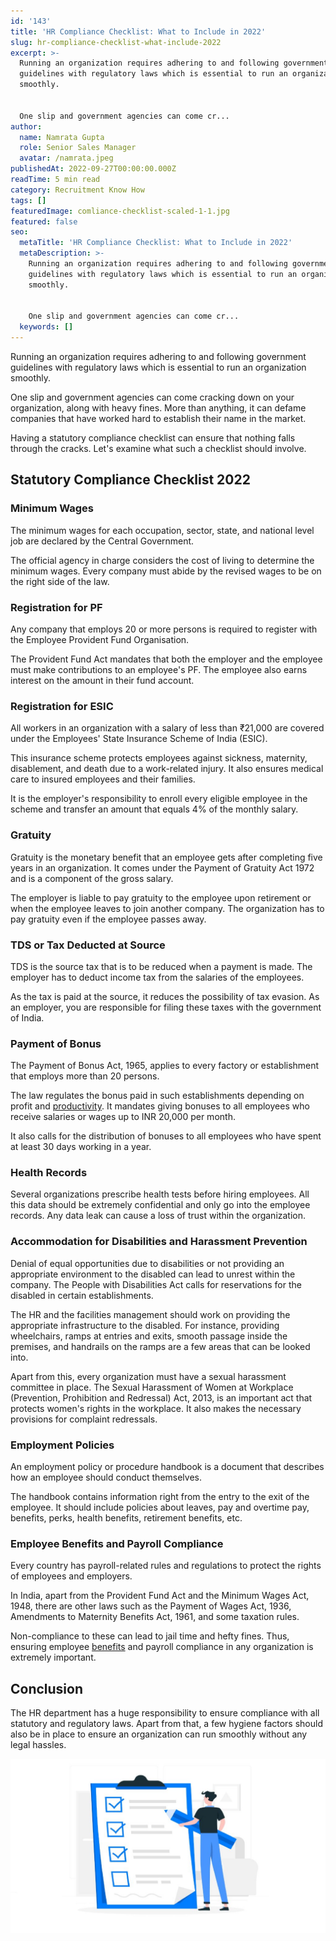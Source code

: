 ```yaml
---
id: '143'
title: 'HR Compliance Checklist: What to Include in 2022'
slug: hr-compliance-checklist-what-include-2022
excerpt: >-
  Running an organization requires adhering to and following government
  guidelines with regulatory laws which is essential to run an organization
  smoothly.


  One slip and government agencies can come cr...
author:
  name: Namrata Gupta
  role: Senior Sales Manager
  avatar: /namrata.jpeg
publishedAt: 2022-09-27T00:00:00.000Z
readTime: 5 min read
category: Recruitment Know How
tags: []
featuredImage: comliance-checklist-scaled-1-1.jpg
featured: false
seo:
  metaTitle: 'HR Compliance Checklist: What to Include in 2022'
  metaDescription: >-
    Running an organization requires adhering to and following government
    guidelines with regulatory laws which is essential to run an organization
    smoothly.


    One slip and government agencies can come cr...
  keywords: []
---
```


Running an organization requires adhering to and following government guidelines with regulatory laws which is essential to run an organization smoothly.

One slip and government agencies can come cracking down on your organization, along with heavy fines. More than anything, it can defame companies that have worked hard to establish their name in the market.

<!--more-->

Having a statutory compliance checklist can ensure that nothing falls through the cracks. Let's examine what such a checklist should involve.

## Statutory Compliance Checklist 2022

### Minimum Wages 

The minimum wages for each occupation, sector, state, and national level job are declared by the Central Government.

The official agency in charge considers the cost of living to determine the minimum wages. Every company must abide by the revised wages to be on the right side of the law. 

### Registration for PF

Any company that employs 20 or more persons is required to register with the Employee Provident Fund Organisation.

The Provident Fund Act mandates that both the employer and the employee must make contributions to an employee's PF. The employee also earns interest on the amount in their fund account.

### Registration for ESIC

All workers in an organization with a salary of less than ₹21,000 are covered under the Employees' State Insurance Scheme of India (ESIC).

This insurance scheme protects employees against sickness, maternity, disablement, and death due to a work-related injury. It also ensures medical care to insured employees and their families.

It is the employer's responsibility to enroll every eligible employee in the scheme and transfer an amount that equals 4% of the monthly salary.

### Gratuity 

Gratuity is the monetary benefit that an employee gets after completing five years in an organization. It comes under the Payment of Gratuity Act 1972 and is a component of the gross salary.

The employer is liable to pay gratuity to the employee upon retirement or when the employee leaves to join another company. The organization has to pay gratuity even if the employee passes away.

### TDS or Tax Deducted at Source

TDS is the source tax that is to be reduced when a payment is made. The employer has to deduct income tax from the salaries of the employees.

As the tax is paid at the source, it reduces the possibility of tax evasion. As an employer, you are responsible for filing these taxes with the government of India.

### Payment of Bonus

The Payment of Bonus Act, 1965, applies to every factory or establishment that employs more than 20 persons.

The law regulates the bonus paid in such establishments depending on profit and [productivity](https://www.thetalentpool.ai/blogs/increase-hiring-efficiency-by-tracking-these-key-parameters/). It mandates giving bonuses to all employees who receive salaries or wages up to INR 20,000 per month.

It also calls for the distribution of bonuses to all employees who have spent at least 30 days working in a year.

### Health Records  

Several organizations prescribe health tests before hiring employees. All this data should be extremely confidential and only go into the employee records. Any data leak can cause a loss of trust within the organization.

### Accommodation for Disabilities and Harassment Prevention 

Denial of equal opportunities due to disabilities or not providing an appropriate environment to the disabled can lead to unrest within the company. The People with Disabilities Act calls for reservations for the disabled in certain establishments. 

The HR and the facilities management should work on providing the appropriate infrastructure to the disabled. For instance, providing wheelchairs, ramps at entries and exits, smooth passage inside the premises, and handrails on the ramps are a few areas that can be looked into.

Apart from this, every organization must have a sexual harassment committee in place. The Sexual Harassment of Women at Workplace (Prevention, Prohibition and Redressal) Act, 2013, is an important act that protects women's rights in the workplace. It also makes the necessary provisions for complaint redressals. 

### Employment Policies 

An employment policy or procedure handbook is a document that describes how an employee should conduct themselves.

The handbook contains information right from the entry to the exit of the employee. It should include policies about leaves, pay and overtime pay, benefits, perks, health benefits, retirement benefits, etc. 

### Employee Benefits and Payroll Compliance 

Every country has payroll-related rules and regulations to protect the rights of employees and employers.

In India, apart from the Provident Fund Act and the Minimum Wages Act, 1948, there are other laws such as the Payment of Wages Act, 1936, Amendments to Maternity Benefits Act, 1961, and some taxation rules.

Non-compliance to these can lead to jail time and hefty fines. Thus, ensuring employee [benefits](https://www.thetalentpool.ai/recruitment-management-software-benefits/) and payroll compliance in any organization is extremely important.

## Conclusion

The HR department has a huge responsibility to ensure compliance with all statutory and regulatory laws. Apart from that, a few hygiene factors should also be in place to ensure an organization can run smoothly without any legal hassles. 

![hr-compliance ](images/comliance-checklist-scaled-1-1-1024x566.jpg)
